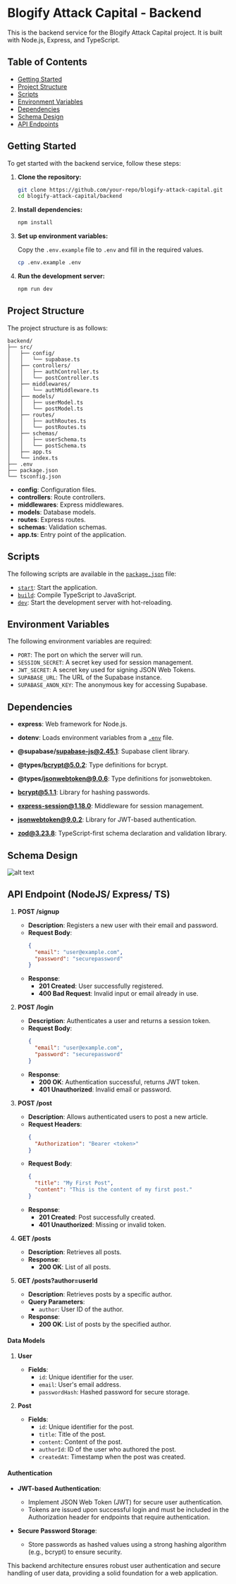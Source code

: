 # Blogify Attack Capital - Backend

This is the backend service for the Blogify Attack Capital project. It is built with Node.js, Express, and TypeScript.

## Table of Contents

- [Getting Started](#getting-started)
- [Project Structure](#project-structure)
- [Scripts](#scripts)
- [Environment Variables](#environment-variables)
- [Dependencies](#dependencies)
- [Schema Design](#schema-design)
- [API Endpoints](#api-endpoint-nodejs-express-ts)


## Getting Started

To get started with the backend service, follow these steps:

1. **Clone the repository:**

    ```bash
    git clone https://github.com/your-repo/blogify-attack-capital.git
    cd blogify-attack-capital/backend
    ```

2. **Install dependencies:**

    ```bash
    npm install
    ```

3. **Set up environment variables:**

    Copy the `.env.example` file to `.env` and fill in the required values.

    ```bash
    cp .env.example .env
    ```

4. **Run the development server:**

    ```bash
    npm run dev
    ```

## Project Structure

The project structure is as follows:

```
backend/
├── src/
│   ├── config/
│   │   └── supabase.ts
│   ├── controllers/
│   │   ├── authController.ts
│   │   └── postController.ts
│   ├── middlewares/
│   │   └── authMiddleware.ts
│   ├── models/
│   │   ├── userModel.ts
│   │   └── postModel.ts
│   ├── routes/
│   │   ├── authRoutes.ts
│   │   └── postRoutes.ts
│   ├── schemas/
│   │   ├── userSchema.ts
│   │   └── postSchema.ts
│   ├── app.ts
│   └── index.ts
├── .env
├── package.json
└── tsconfig.json
```


- **config**: Configuration files.
- **controllers**: Route controllers.
- **middlewares**: Express middlewares.
- **models**: Database models.
- **routes**: Express routes.
- **schemas**: Validation schemas.
- **app.ts**: Entry point of the application.

## Scripts

The following scripts are available in the [`package.json`](command:_github.copilot.openRelativePath?%5B%7B%22scheme%22%3A%22file%22%2C%22authority%22%3A%22%22%2C%22path%22%3A%22%2Fc%3A%2FUsers%2Faayum%2FOneDrive%2FDesktop%2FJob%2Fattack_capital%2Fblogify-attack-capital%2Fbackend%2Fpackage.json%22%2C%22query%22%3A%22%22%2C%22fragment%22%3A%22%22%7D%5D "c:\Users\aayum\OneDrive\Desktop\Job\attack_capital\blogify-attack-capital\backend\package.json") file:

- [`start`](command:_github.copilot.openSymbolFromReferences?%5B%22start%22%2C%5B%7B%22uri%22%3A%7B%22%24mid%22%3A1%2C%22fsPath%22%3A%22c%3A%5C%5CUsers%5C%5Caayum%5C%5COneDrive%5C%5CDesktop%5C%5CJob%5C%5Cattack_capital%5C%5Cblogify-attack-capital%5C%5Cbackend%5C%5Cpackage.json%22%2C%22_sep%22%3A1%2C%22external%22%3A%22file%3A%2F%2F%2Fc%253A%2FUsers%2Faayum%2FOneDrive%2FDesktop%2FJob%2Fattack_capital%2Fblogify-attack-capital%2Fbackend%2Fpackage.json%22%2C%22path%22%3A%22%2Fc%3A%2FUsers%2Faayum%2FOneDrive%2FDesktop%2FJob%2Fattack_capital%2Fblogify-attack-capital%2Fbackend%2Fpackage.json%22%2C%22scheme%22%3A%22file%22%7D%2C%22pos%22%3A%7B%22line%22%3A6%2C%22character%22%3A5%7D%7D%2C%7B%22uri%22%3A%7B%22%24mid%22%3A1%2C%22fsPath%22%3A%22c%3A%5C%5CUsers%5C%5Caayum%5C%5COneDrive%5C%5CDesktop%5C%5CJob%5C%5Cattack_capital%5C%5Cblogify-attack-capital%5C%5Cclient%5C%5Cpackage.json%22%2C%22_sep%22%3A1%2C%22external%22%3A%22file%3A%2F%2F%2Fc%253A%2FUsers%2Faayum%2FOneDrive%2FDesktop%2FJob%2Fattack_capital%2Fblogify-attack-capital%2Fclient%2Fpackage.json%22%2C%22path%22%3A%22%2Fc%3A%2FUsers%2Faayum%2FOneDrive%2FDesktop%2FJob%2Fattack_capital%2Fblogify-attack-capital%2Fclient%2Fpackage.json%22%2C%22scheme%22%3A%22file%22%7D%2C%22pos%22%3A%7B%22line%22%3A7%2C%22character%22%3A5%7D%7D%2C%7B%22uri%22%3A%7B%22%24mid%22%3A1%2C%22fsPath%22%3A%22c%3A%5C%5CUsers%5C%5Caayum%5C%5COneDrive%5C%5CDesktop%5C%5CJob%5C%5Cattack_capital%5C%5Cblogify-attack-capital%5C%5Cclient%5C%5CREADME.md%22%2C%22_sep%22%3A1%2C%22external%22%3A%22file%3A%2F%2F%2Fc%253A%2FUsers%2Faayum%2FOneDrive%2FDesktop%2FJob%2Fattack_capital%2Fblogify-attack-capital%2Fclient%2FREADME.md%22%2C%22path%22%3A%22%2Fc%3A%2FUsers%2Faayum%2FOneDrive%2FDesktop%2FJob%2Fattack_capital%2Fblogify-attack-capital%2Fclient%2FREADME.md%22%2C%22scheme%22%3A%22file%22%7D%2C%22pos%22%3A%7B%22line%22%3A18%2C%22character%22%3A8%7D%7D%5D%5D "Go to definition"): Start the application.
- [`build`](command:_github.copilot.openSymbolFromReferences?%5B%22build%22%2C%5B%7B%22uri%22%3A%7B%22%24mid%22%3A1%2C%22fsPath%22%3A%22c%3A%5C%5CUsers%5C%5Caayum%5C%5COneDrive%5C%5CDesktop%5C%5CJob%5C%5Cattack_capital%5C%5Cblogify-attack-capital%5C%5C.gitignore%22%2C%22_sep%22%3A1%2C%22external%22%3A%22file%3A%2F%2F%2Fc%253A%2FUsers%2Faayum%2FOneDrive%2FDesktop%2FJob%2Fattack_capital%2Fblogify-attack-capital%2F.gitignore%22%2C%22path%22%3A%22%2Fc%3A%2FUsers%2Faayum%2FOneDrive%2FDesktop%2FJob%2Fattack_capital%2Fblogify-attack-capital%2F.gitignore%22%2C%22scheme%22%3A%22file%22%7D%2C%22pos%22%3A%7B%22line%22%3A16%2C%22character%22%3A1%7D%7D%2C%7B%22uri%22%3A%7B%22%24mid%22%3A1%2C%22fsPath%22%3A%22c%3A%5C%5CUsers%5C%5Caayum%5C%5COneDrive%5C%5CDesktop%5C%5CJob%5C%5Cattack_capital%5C%5Cblogify-attack-capital%5C%5Cbackend%5C%5C.gitignore%22%2C%22_sep%22%3A1%2C%22external%22%3A%22file%3A%2F%2F%2Fc%253A%2FUsers%2Faayum%2FOneDrive%2FDesktop%2FJob%2Fattack_capital%2Fblogify-attack-capital%2Fbackend%2F.gitignore%22%2C%22path%22%3A%22%2Fc%3A%2FUsers%2Faayum%2FOneDrive%2FDesktop%2FJob%2Fattack_capital%2Fblogify-attack-capital%2Fbackend%2F.gitignore%22%2C%22scheme%22%3A%22file%22%7D%2C%22pos%22%3A%7B%22line%22%3A16%2C%22character%22%3A1%7D%7D%2C%7B%22uri%22%3A%7B%22%24mid%22%3A1%2C%22fsPath%22%3A%22c%3A%5C%5CUsers%5C%5Caayum%5C%5COneDrive%5C%5CDesktop%5C%5CJob%5C%5Cattack_capital%5C%5Cblogify-attack-capital%5C%5Cbackend%5C%5Cpackage.json%22%2C%22_sep%22%3A1%2C%22external%22%3A%22file%3A%2F%2F%2Fc%253A%2FUsers%2Faayum%2FOneDrive%2FDesktop%2FJob%2Fattack_capital%2Fblogify-attack-capital%2Fbackend%2Fpackage.json%22%2C%22path%22%3A%22%2Fc%3A%2FUsers%2Faayum%2FOneDrive%2FDesktop%2FJob%2Fattack_capital%2Fblogify-attack-capital%2Fbackend%2Fpackage.json%22%2C%22scheme%22%3A%22file%22%7D%2C%22pos%22%3A%7B%22line%22%3A7%2C%22character%22%3A5%7D%7D%2C%7B%22uri%22%3A%7B%22%24mid%22%3A1%2C%22fsPath%22%3A%22c%3A%5C%5CUsers%5C%5Caayum%5C%5COneDrive%5C%5CDesktop%5C%5CJob%5C%5Cattack_capital%5C%5Cblogify-attack-capital%5C%5Cclient%5C%5C.gitignore%22%2C%22_sep%22%3A1%2C%22external%22%3A%22file%3A%2F%2F%2Fc%253A%2FUsers%2Faayum%2FOneDrive%2FDesktop%2FJob%2Fattack_capital%2Fblogify-attack-capital%2Fclient%2F.gitignore%22%2C%22path%22%3A%22%2Fc%3A%2FUsers%2Faayum%2FOneDrive%2FDesktop%2FJob%2Fattack_capital%2Fblogify-attack-capital%2Fclient%2F.gitignore%22%2C%22scheme%22%3A%22file%22%7D%2C%22pos%22%3A%7B%22line%22%3A16%2C%22character%22%3A1%7D%7D%2C%7B%22uri%22%3A%7B%22%24mid%22%3A1%2C%22fsPath%22%3A%22c%3A%5C%5CUsers%5C%5Caayum%5C%5COneDrive%5C%5CDesktop%5C%5CJob%5C%5Cattack_capital%5C%5Cblogify-attack-capital%5C%5Cclient%5C%5Cpackage.json%22%2C%22_sep%22%3A1%2C%22external%22%3A%22file%3A%2F%2F%2Fc%253A%2FUsers%2Faayum%2FOneDrive%2FDesktop%2FJob%2Fattack_capital%2Fblogify-attack-capital%2Fclient%2Fpackage.json%22%2C%22path%22%3A%22%2Fc%3A%2FUsers%2Faayum%2FOneDrive%2FDesktop%2FJob%2Fattack_capital%2Fblogify-attack-capital%2Fclient%2Fpackage.json%22%2C%22scheme%22%3A%22file%22%7D%2C%22pos%22%3A%7B%22line%22%3A6%2C%22character%22%3A5%7D%7D%5D%5D "Go to definition"): Compile TypeScript to JavaScript.
- [`dev`](command:_github.copilot.openSymbolFromReferences?%5B%22dev%22%2C%5B%7B%22uri%22%3A%7B%22%24mid%22%3A1%2C%22fsPath%22%3A%22c%3A%5C%5CUsers%5C%5Caayum%5C%5COneDrive%5C%5CDesktop%5C%5CJob%5C%5Cattack_capital%5C%5Cblogify-attack-capital%5C%5Cbackend%5C%5Cpackage.json%22%2C%22_sep%22%3A1%2C%22external%22%3A%22file%3A%2F%2F%2Fc%253A%2FUsers%2Faayum%2FOneDrive%2FDesktop%2FJob%2Fattack_capital%2Fblogify-attack-capital%2Fbackend%2Fpackage.json%22%2C%22path%22%3A%22%2Fc%3A%2FUsers%2Faayum%2FOneDrive%2FDesktop%2FJob%2Fattack_capital%2Fblogify-attack-capital%2Fbackend%2Fpackage.json%22%2C%22scheme%22%3A%22file%22%7D%2C%22pos%22%3A%7B%22line%22%3A8%2C%22character%22%3A5%7D%7D%2C%7B%22uri%22%3A%7B%22%24mid%22%3A1%2C%22fsPath%22%3A%22c%3A%5C%5CUsers%5C%5Caayum%5C%5COneDrive%5C%5CDesktop%5C%5CJob%5C%5Cattack_capital%5C%5Cblogify-attack-capital%5C%5Cclient%5C%5Cpackage.json%22%2C%22_sep%22%3A1%2C%22external%22%3A%22file%3A%2F%2F%2Fc%253A%2FUsers%2Faayum%2FOneDrive%2FDesktop%2FJob%2Fattack_capital%2Fblogify-attack-capital%2Fclient%2Fpackage.json%22%2C%22path%22%3A%22%2Fc%3A%2FUsers%2Faayum%2FOneDrive%2FDesktop%2FJob%2Fattack_capital%2Fblogify-attack-capital%2Fclient%2Fpackage.json%22%2C%22scheme%22%3A%22file%22%7D%2C%22pos%22%3A%7B%22line%22%3A5%2C%22character%22%3A5%7D%7D%2C%7B%22uri%22%3A%7B%22%24mid%22%3A1%2C%22fsPath%22%3A%22c%3A%5C%5CUsers%5C%5Caayum%5C%5COneDrive%5C%5CDesktop%5C%5CJob%5C%5Cattack_capital%5C%5Cblogify-attack-capital%5C%5Cclient%5C%5CREADME.md%22%2C%22_sep%22%3A1%2C%22external%22%3A%22file%3A%2F%2F%2Fc%253A%2FUsers%2Faayum%2FOneDrive%2FDesktop%2FJob%2Fattack_capital%2Fblogify-attack-capital%2Fclient%2FREADME.md%22%2C%22path%22%3A%22%2Fc%3A%2FUsers%2Faayum%2FOneDrive%2FDesktop%2FJob%2Fattack_capital%2Fblogify-attack-capital%2Fclient%2FREADME.md%22%2C%22scheme%22%3A%22file%22%7D%2C%22pos%22%3A%7B%22line%22%3A4%2C%22character%22%3A15%7D%7D%5D%5D "Go to definition"): Start the development server with hot-reloading.

## Environment Variables

The following environment variables are required:

- `PORT`: The port on which the server will run.
- `SESSION_SECRET`: A secret key used for session management.
- `JWT_SECRET`: A secret key used for signing JSON Web Tokens.
- `SUPABASE_URL`: The URL of the Supabase instance.
- `SUPABASE_ANON_KEY`: The anonymous key for accessing Supabase.


## Dependencies

- **express**: Web framework for Node.js.
- **dotenv**: Loads environment variables from a [`.env`](command:_github.copilot.openSymbolFromReferences?%5B%22.env%22%2C%5B%7B%22uri%22%3A%7B%22%24mid%22%3A1%2C%22fsPath%22%3A%22c%3A%5C%5CUsers%5C%5Caayum%5C%5COneDrive%5C%5CDesktop%5C%5CJob%5C%5Cattack_capital%5C%5Cblogify-attack-capital%5C%5C.gitignore%22%2C%22_sep%22%3A1%2C%22external%22%3A%22file%3A%2F%2F%2Fc%253A%2FUsers%2Faayum%2FOneDrive%2FDesktop%2FJob%2Fattack_capital%2Fblogify-attack-capital%2F.gitignore%22%2C%22path%22%3A%22%2Fc%3A%2FUsers%2Faayum%2FOneDrive%2FDesktop%2FJob%2Fattack_capital%2Fblogify-attack-capital%2F.gitignore%22%2C%22scheme%22%3A%22file%22%7D%2C%22pos%22%3A%7B%22line%22%3A28%2C%22character%22%3A0%7D%7D%2C%7B%22uri%22%3A%7B%22%24mid%22%3A1%2C%22fsPath%22%3A%22c%3A%5C%5CUsers%5C%5Caayum%5C%5COneDrive%5C%5CDesktop%5C%5CJob%5C%5Cattack_capital%5C%5Cblogify-attack-capital%5C%5Cbackend%5C%5Clayout.txt%22%2C%22_sep%22%3A1%2C%22external%22%3A%22file%3A%2F%2F%2Fc%253A%2FUsers%2Faayum%2FOneDrive%2FDesktop%2FJob%2Fattack_capital%2Fblogify-attack-capital%2Fbackend%2Flayout.txt%22%2C%22path%22%3A%22%2Fc%3A%2FUsers%2Faayum%2FOneDrive%2FDesktop%2FJob%2Fattack_capital%2Fblogify-attack-capital%2Fbackend%2Flayout.txt%22%2C%22scheme%22%3A%22file%22%7D%2C%22pos%22%3A%7B%22line%22%3A19%2C%22character%22%3A4%7D%7D%2C%7B%22uri%22%3A%7B%22%24mid%22%3A1%2C%22fsPath%22%3A%22c%3A%5C%5CUsers%5C%5Caayum%5C%5COneDrive%5C%5CDesktop%5C%5CJob%5C%5Cattack_capital%5C%5Cblogify-attack-capital%5C%5Cclient%5C%5C.gitignore%22%2C%22_sep%22%3A1%2C%22external%22%3A%22file%3A%2F%2F%2Fc%253A%2FUsers%2Faayum%2FOneDrive%2FDesktop%2FJob%2Fattack_capital%2Fblogify-attack-capital%2Fclient%2F.gitignore%22%2C%22path%22%3A%22%2Fc%3A%2FUsers%2Faayum%2FOneDrive%2FDesktop%2FJob%2Fattack_capital%2Fblogify-attack-capital%2Fclient%2F.gitignore%22%2C%22scheme%22%3A%22file%22%7D%2C%22pos%22%3A%7B%22line%22%3A28%2C%22character%22%3A0%7D%7D%5D%5D "Go to definition") file.

- **@supabase/supabase-js@2.45.1**: Supabase client library.
- **@types/bcrypt@5.0.2**: Type definitions for bcrypt.
- **@types/jsonwebtoken@9.0.6**: Type definitions for jsonwebtoken.
- **bcrypt@5.1.1**: Library for hashing passwords.
- **express-session@1.18.0**: Middleware for session management.
- **jsonwebtoken@9.0.2**: Library for JWT-based authentication.
- **zod@3.23.8**: TypeScript-first schema declaration and validation library.


## Schema Design

![alt text](image.png)

## API Endpoint (NodeJS/ Express/ TS)

1. **POST /signup**
   - **Description**: Registers a new user with their email and password.
   - **Request Body**:
     ```json
     {
       "email": "user@example.com",
       "password": "securepassword"
     }
     ```
   - **Response**:
     - **201 Created**: User successfully registered.
     - **400 Bad Request**: Invalid input or email already in use.

2. **POST /login**
   - **Description**: Authenticates a user and returns a session token.
   - **Request Body**:
     ```json
     {
       "email": "user@example.com",
       "password": "securepassword"
     }
     ```
   - **Response**:
     - **200 OK**: Authentication successful, returns JWT token.
     - **401 Unauthorized**: Invalid email or password.

3. **POST /post**
   - **Description**: Allows authenticated users to post a new article.
   - **Request Headers**: 
     ```json
     {
       "Authorization": "Bearer <token>"
     }
     ```
   - **Request Body**:
     ```json
     {
       "title": "My First Post",
       "content": "This is the content of my first post."
     }
     ```
   - **Response**:
     - **201 Created**: Post successfully created.
     - **401 Unauthorized**: Missing or invalid token.

4. **GET /posts**
   - **Description**: Retrieves all posts.
   - **Response**:
     - **200 OK**: List of all posts.

5. **GET /posts?author=userId**
   - **Description**: Retrieves posts by a specific author.
   - **Query Parameters**:
     - `author`: User ID of the author.
   - **Response**:
     - **200 OK**: List of posts by the specified author.

#### Data Models

1. **User**
   - **Fields**:
     - `id`: Unique identifier for the user.
     - `email`: User's email address.
     - `passwordHash`: Hashed password for secure storage.

2. **Post**
   - **Fields**:
     - `id`: Unique identifier for the post.
     - `title`: Title of the post.
     - `content`: Content of the post.
     - `authorId`: ID of the user who authored the post.
     - `createdAt`: Timestamp when the post was created.

#### Authentication

- **JWT-based Authentication**:
  - Implement JSON Web Token (JWT) for secure user authentication.
  - Tokens are issued upon successful login and must be included in the Authorization header for endpoints that require authentication.

- **Secure Password Storage**:
  - Store passwords as hashed values using a strong hashing algorithm (e.g., bcrypt) to ensure security.

This backend architecture ensures robust user authentication and secure handling of user data, providing a solid foundation for a web application.